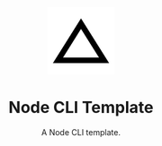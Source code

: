 <p align="center">
  <a href="">
    <picture >
      <source media="(prefers-color-scheme: dark)" srcset="https://raw.githubusercontent.com/DynamicQuants/.github/refs/heads/main/images/dq-logo-dark.svg">
      <source media="(prefers-color-scheme: light)" srcset="https://raw.githubusercontent.com/DynamicQuants/.github/refs/heads/main/images/dq-logo-light.svg">
      <img width="120" height="120" alt="Dynamic Quants logo" src="https://raw.githubusercontent.com/DynamicQuants/.github/refs/heads/main/images/dq-logo-light.svg">
    </picture>
  </a>
</p>

<h1 align="center">
  Node CLI Template
</h1>

<p align="center">
  A Node CLI template.
</p>
